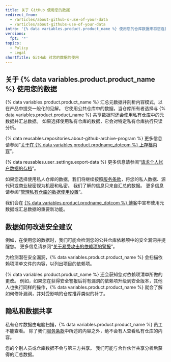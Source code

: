 ```yaml
---
title: 关于 GitHub 使用您的数据
redirect_from:
  - /articles/about-github-s-use-of-your-data
  - /articles/about-githubs-use-of-your-data
intro: '{% data variables.product.product_name %} 使用您的仓库数据来将您连接到相关工具、人员、项目和信息。'
versions:
  fpt: '*'
topics:
  - Policy
  - Legal
shortTitle: GitHub 对您的数据的使用
---
```

 
## 关于 {% data variables.product.product_name %} 使用您的数据

{% data variables.product.product_name %} 汇总元数据并剖析内容模式，以在产品中提交一般化的见解。 它使用公共仓库中的数据，当仓库所有者选择与 {% data variables.product.product_name %} 共享数据时还会使用私有仓库中的元数据并汇总数据。 如果选择使用私有仓库的数据，它会对特定私有仓库执行只读分析。

{% data reusables.repositories.about-github-archive-program %} 更多信息请参阅“[关于在 {% data variables.product.prodname_dotcom %} 上存档内容](/github/creating-cloning-and-archiving-repositories/about-archiving-content-and-data-on-github#about-the-github-archive-program)”。

{% data reusables.user_settings.export-data %} 更多信息请参阅“[请求个人帐户数据的存档](/articles/requesting-an-archive-of-your-personal-account-s-data)”。

如果您选择使用私人仓库的数据，我们将继续按照[服务条款](/articles/github-terms-of-service/)，将您的私人数据、源代码或商业秘密视为机密和私密。 我们了解的信息只来自汇总的数据。 更多信息请参阅“[管理私有仓库的数据使用设置](/github/understanding-how-github-uses-and-protects-your-data/managing-data-use-settings-for-your-private-repository)”。

我们会在 [{% data variables.product.prodname_dotcom %} 博客](https://github.com/blog)中宣布使用元数据或汇总数据的重要新功能。

## 数据如何改进安全建议

例如，在使用您的数据时，我们可能会检测您的公共仓库依赖项中的安全漏洞并提醒您。 更多信息请参阅“[关于易受攻击的依赖项的警报](/github/managing-security-vulnerabilities/about-alerts-for-vulnerable-dependencies)”。

为检测潜在安全漏洞，{% data variables.product.product_name %} 会扫描依赖项清单文件的内容，以列出项目的依赖项。

{% data variables.product.product_name %} 还会获知您对依赖项清单所做的更改。 例如，如果您在获得安全警报后将有漏洞的依赖项升级到安全版本，其他人也执行同样的操作，{% data variables.product.product_name %} 就会了解如何修补漏洞，并对受影响的仓库推荐类似的补丁。

## 隐私和数据共享

私有仓库数据由电脑扫描，{% data variables.product.product_name %} 员工不能查看。 除了我们[服务条款](/articles/github-terms-of-service/#3-access)中所述的内容之外，绝不会有人查看私有仓库的内容。

您的个别人员或仓库数据不会与第三方共享。 我们可能与合作伙伴共享分析后获得的汇总数据。
